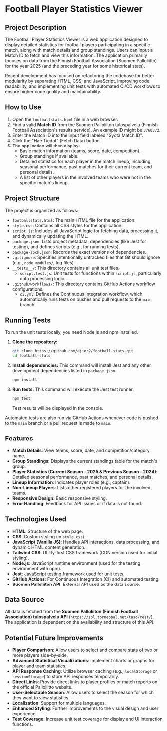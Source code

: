 # Football Player Statistics Viewer

## Project Description
The Football Player Statistics Viewer is a web application designed to display detailed statistics for football players participating in a specific match, along with match details and group standings. Users can input a Match ID to fetch and view this information. The application primarily focuses on data from the Finnish Football Association (Suomen Palloliitto) for the year 2025 (and the preceding year for some historical stats).

Recent development has focused on refactoring the codebase for better modularity by separating HTML, CSS, and JavaScript, improving code readability, and implementing unit tests with automated CI/CD workflows to ensure higher code quality and maintainability.

## How to Use
1.  Open the `footballstats.html` file in a web browser.
2.  Find a valid **Match ID** from the Suomen Palloliiton tulospalvelu (Finnish Football Association's results service). An example ID might be `3760372`.
3.  Enter the Match ID into the input field labeled "Syötä Match ID".
4.  Click the "Hae Tiedot" (Fetch Data) button.
5.  The application will then display:
    *   Basic match information (teams, score, date, competition).
    *   Group standings if available.
    *   Detailed statistics for each player in the match lineup, including seasonal performance, past matches for their current team, and personal details.
    *   A list of other players in the involved teams who were not in the specific match's lineup.

## Project Structure
The project is organized as follows:
*   `footballstats.html`: The main HTML file for the application.
*   `style.css`: Contains all CSS styles for the application.
*   `script.js`: Includes all JavaScript logic for fetching data, processing it, and dynamically updating the HTML.
*   `package.json`: Lists project metadata, dependencies (like Jest for testing), and defines scripts (e.g., for running tests).
*   `package-lock.json`: Records the exact versions of dependencies.
*   `.gitignore`: Specifies intentionally untracked files that Git should ignore (e.g., `node_modules/`, log files).
*   `__tests__/`: This directory contains all unit test files.
    *   `script.test.js`: Unit tests for functions within `script.js`, particularly data processing logic.
*   `.github/workflows/`: This directory contains GitHub Actions workflow configurations.
    *   `ci.yml`: Defines the Continuous Integration workflow, which automatically runs tests on pushes and pull requests to the `main` branch.

## Running Tests
To run the unit tests locally, you need Node.js and npm installed.

1.  **Clone the repository:**
    ```bash
    git clone https://github.com/ajjor2/football-stats.git
    cd football-stats
    ```
2.  **Install dependencies:**
    This command will install Jest and any other development dependencies listed in `package.json`.
    ```bash
    npm install
    ```
3.  **Run tests:**
    This command will execute the Jest test runner.
    ```bash
    npm test
    ```
    Test results will be displayed in the console.

Automated tests are also run via GitHub Actions whenever code is pushed to the `main` branch or a pull request is made to `main`.

## Features
*   **Match Details**: View teams, score, date, and competition/category name.
*   **Group Standings**: Displays the current standings table for the match's group.
*   **Player Statistics (Current Season - 2025 & Previous Season - 2024)**: Detailed seasonal performance, past matches, and personal details.
*   **Lineup Information**: Indicates player roles (e.g., captain).
*   **Non-Lineup Players**: Lists other registered players for the involved teams.
*   **Responsive Design**: Basic responsive styling.
*   **Error Handling**: Feedback for API issues or if data is not found.

## Technologies Used
*   **HTML**: Structure of the web page.
*   **CSS**: Custom styling (in `style.css`).
*   **JavaScript (Vanilla JS)**: Handles API interactions, data processing, and dynamic HTML content generation.
*   **Tailwind CSS**: Utility-first CSS framework (CDN version used for initial styling).
*   **Node.js**: JavaScript runtime environment (used for the testing environment with npm).
*   **Jest**: JavaScript testing framework used for unit tests.
*   **GitHub Actions**: For Continuous Integration (CI) and automated testing.
*   **Suomen Palloliiton API**: External API used as the data source.

## Data Source
All data is fetched from the **Suomen Palloliiton (Finnish Football Association) tulospalvelu API** (`https://spl.torneopal.net/taso/rest/`). The application is dependent on the availability and structure of this API.

## Potential Future Improvements
*   **Player Comparison**: Allow users to select and compare stats of two or more players side-by-side.
*   **Advanced Statistical Visualizations**: Implement charts or graphs for player and team statistics.
*   **API Response Caching**: Utilize browser caching (e.g., `localStorage` or `sessionStorage`) to store API responses temporarily.
*   **Direct Links**: Provide direct links to player profiles or match reports on the official Palloliitto website.
*   **User-Selectable Season**: Allow users to select the season for which they want to view statistics.
*   **Localization**: Support for multiple languages.
*   **Enhanced Styling**: Further improvements to the visual design and user experience.
*   **Test Coverage**: Increase unit test coverage for display and UI interaction functions.
